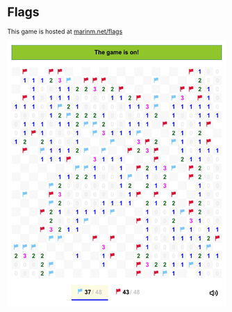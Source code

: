 # Flags

This game is hosted at [marinm.net/flags](https://marinm.net/flags)

![alt text](gameplay.png "Gameplay demo")